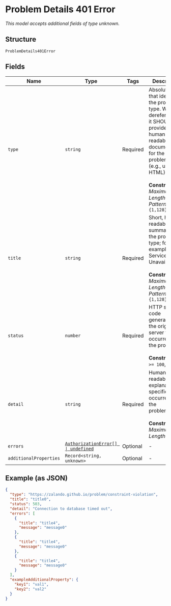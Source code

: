 
# Problem Details 401 Error

*This model accepts additional fields of type unknown.*

## Structure

`ProblemDetails401Error`

## Fields

| Name | Type | Tags | Description |
|  --- | --- | --- | --- |
| `type` | `string` | Required | Absolute URI that identifies the problem type.  When dereferenced,<br>it SHOULD provide human-readable documentation for the problem type<br>(e.g., using HTML).<br><br>**Constraints**: *Maximum Length*: `128`, *Pattern*: `[ -~]{1,128}` |
| `title` | `string` | Required | Short, human-readable summary of the problem type; for example, Service Unavailable.<br><br>**Constraints**: *Maximum Length*: `128`, *Pattern*: `[ -~]{1,128}` |
| `status` | `number` | Required | HTTP status code generated by the origin server for this occurrence of the problem.<br><br>**Constraints**: `>= 100`, `< 600` |
| `detail` | `string` | Required | Human-readable explanation specific to this occurrence of the<br>problem.<br><br>**Constraints**: *Maximum Length*: `256` |
| `errors` | [`AuthorizationError[] \| undefined`](../../doc/models/authorization-error.md) | Optional | - |
| `additionalProperties` | `Record<string, unknown>` | Optional | - |

## Example (as JSON)

```json
{
  "type": "https://zalando.github.io/problem/constraint-violation",
  "title": "title0",
  "status": 503,
  "detail": "Connection to database timed out",
  "errors": [
    {
      "title": "title4",
      "message": "message0"
    },
    {
      "title": "title4",
      "message": "message0"
    },
    {
      "title": "title4",
      "message": "message0"
    }
  ],
  "exampleAdditionalProperty": {
    "key1": "val1",
    "key2": "val2"
  }
}
```

